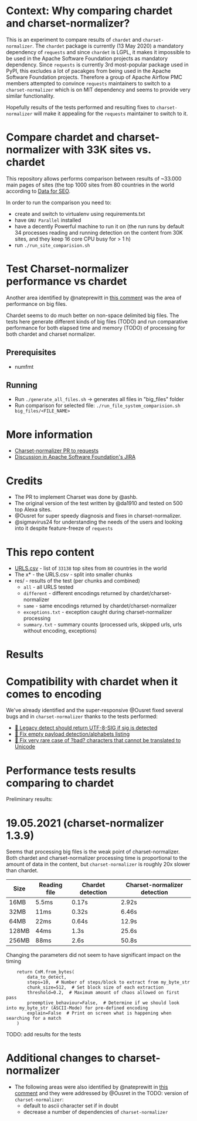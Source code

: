 # Context: Why comparing chardet and charset-normalizer?

This is an experiment to compare results of `chardet` and `charset-normalizer`. The `chardet` package is
currently (13 May 2020) a mandatory dependency of `requests` and since `chardet` is LGPL, it makes it
impossible to be used in the Apache Software Foundation projects as mandatory dependency. Since
`requests` is currently 3rd most-popular package used in PyPI, this excludes a lot of pacakges
from being used in the Apache Software Foundation projects. Therefore a group of Apache Airflow PMC members
attempted to convince `requests` maintainers to switch to a `charset-normalizer` which is on MIT
dependency and seems to provide very similar functionality.

Hopefully results of the tests performed and resulting fixes to `charset-normalizer` will make it appealing
for the `requests` maintainer to switch to it.

# Compare chardet and charset-normalizer with 33K sites vs. chardet

This repository allows performs comparison between results of ~33.000 main pages of sites (the top 1000 sites
from 80  countries in the world according to [Data for SEO](https://dataforseo.com/top-1000-websites).

In order to run the comparison you need to:

* create and switch to virtualenv using requirements.txt
* have `GNU Parallel` installed
* have a decently Powerful machine to run it on (the run runs by default 34 processes reading and running
  detection on the content from 30K sites, and they keep 16 core CPU busy for > 1 h)
* run `./run_site_comparision.sh`

# Test Charset-normalizer performance vs chardet 

Another area identified by @nateprewitt in
[this comment](https://github.com/psf/requests/pull/5797#issuecomment-842939345)
was the area of performance on big files.

Chardet seems to do much better on non-space delimited big files. The tests here generate different
kinds of big files (TODO) and run comparative performance for both elapsed time and memory (TODO) of
processing for both  chardet and charset normalizer.


## Prerequisites

* numfmt

## Running

* Run `./generate_all_files.sh` -> generates all files in "big_files" folder
* Run comparison for selected file:
   `./run_file_system_comparision.sh big_files/<FILE_NAME>`


# More information

* [Charset-normalizer PR to requests](https://github.com/psf/requests/pull/5797)
* [Discussion in Apache Software Foundation's JIRA](https://issues.apache.org/jira/browse/LEGAL-572)

# Credits

* The PR to implement Charset was done by @ashb.
* The original version of the test written by @da1910 and tested on 500 top Alexa sites.
* @Ousret for super speedy diagnosis and fixes in charset-normalizer.
* @sigmavirus24 for understanding the needs of the users and looking into it despite feature-freeze of `requests`

# This repo content

* [URLS.csv](URLS.csv) - list of `33138` top sites from `80` countries in the world
* The x* - the URLS.csv - split into smaller chunks
* res/ - results of the test (per chunks and combined)
   * `all` - all URLS tested
   * `different` - different encodings returned by chardet/charset-normalizer
   * `same` - same encodings returned by chardet/charset-normalizer
   * `exceptions.txt` - exception caught during charset-normalizer processing
   * `summary.txt` - summary counts (processed urls, skipped urls, urls without encoding, exceptions)

# Results

# Compatibility with chardet when it comes to encoding

We've already identified and the super-responsive @Ousret fixed several bugs and
in `charset-normalizer` thanks to the tests performed:

* [:bug: Legacy detect should return UTF-8-SIG if sig is detected](https://github.com/Ousret/charset_normalizer/pull/38)
* [:bug: Fix empty payload detection/alphabets listing](https://github.com/Ousret/charset_normalizer/pull/39)
* [:bug: Fix very rare case of ?bad? characters that cannot be translated to Unicode](https://github.com/Ousret/charset_normalizer/pull/40)

# Performance tests results comparing to chardet

Preliminary results:

# 19.05.2021 (charset-normalizer 1.3.9)

   Seems that processing big files is the weak point of charset-normalizer. Both chardet and
   charset-normalizer processing time is proportional to the amount of data in the content, 
   but `charset-normalizer` is roughly 20x slower than chardet.

| Size  | Reading file | Chardet detection | Charset-normalizer detection |
|-------|--------------|-------------------|------------------------------|
| 16MB  | 5.5ms        | 0.17s             | 2.92s                        |
| 32MB  | 11ms         | 0.32s             | 6.46s                        |
| 64MB  | 22ms         | 0.64s             | 12.9s                        |
| 128MB | 44ms         | 1.3s              | 25.6s                        |
| 256MB | 88ms         | 2.6s              | 50.8s                        |


Changing the parameters did not seem to have significant impact on the timing

```
    return CnM.from_bytes(
        data_to_detect,
        steps=10,  # Number of steps/block to extract from my_byte_str
        chunk_size=512,  # Set block size of each extraction
        threshold=0.2,  # Maximum amount of chaos allowed on first pass
        preemptive_behaviour=False,  # Determine if we should look into my_byte_str (ASCII-Mode) for pre-defined encoding
        explain=False  # Print on screen what is happening when searching for a match
    )
```


TODO: add results for the tests


# Additional changes to charset-normalizer

* The following areas were also identified by @nateprewitt in
  [this comment](https://github.com/psf/requests/pull/5797#issuecomment-842939345) and they 
  were addressed by @Ousret in the TODO: version of `charset-normalizer`:
  * default to ascii character set if in doubt
  * decrease a number of dependencies of `charset-normalizer`
